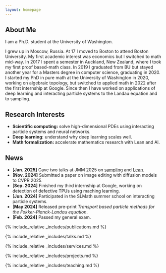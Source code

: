```yaml
---
layout: homepage
---
```


## About Me

I am a Ph.D. student at the University of Washington.

I grew up in Moscow, Russia. At 17 I moved to Boston to attend Boston University. My first academic interest was economics but I switched to math mid-way. In 2017 I spent a semester in Auckland, New Zealand, where I took my first proof based-math class. In 2019 I graduated from BU but stayed another year for a Masters degree in computer science, graduating in 2020. I started my PhD in pure math at the University of Washington in 2020, working on algebraic topology, but switched to applied math in 2022 after the first internship at Google. Since then I have worked on applications of deep learning and interacting particle systems to the Landau equation and to sampling.

## Research Interests

- **Scientific computing:** solve high-dimensional PDEs using interacting particle systems and neural networks.
- **Deep learning:** understand why deep learning scales well.
- **Math formalization:** accelerate mathematics research with Lean and AI.

## News

- **[Jan. 2025]** Gave two talks at JMM 2025 on [sampling](https://meetings.ams.org/math/jmm2025/meetingapp.cgi/Paper/40036) and [Lean](https://meetings.ams.org/math/jmm2025/meetingapp.cgi/Paper/44733).
- **[Nov. 2024]** Submitted a paper on image editing with diffusion models to CVPR 2025.
- **[Sep. 2024]** Finished my third internship at Google, working on detection of defective TPUs using maching learning.
- **[Jun. 2024]** Participated in the SLMath summer school on interacting particle systems.
- **[May 2024]** Released pre-print *Transport based particle methods for the Fokker-Planck-Landau equation*.
- **[Feb. 2024]** Passed my general exam.

{% include_relative _includes/publications.md %}

{% include_relative _includes/talks.md %}

{% include_relative _includes/services.md %}

{% include_relative _includes/projects.md %}

{% include_relative _includes/teaching.md %}